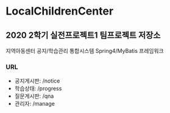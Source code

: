 # LocalChildrenCenter 
## 2020 2학기 실전프로젝트1 팀프로젝트 저장소

지역아동센터 공지/학습관리 통합시스템
Spring4/MyBatis 프레임워크

### URL 
- 공지게시판: /notice
- 학습상태: /progress
- 질문게시판: /qna
- 관리자: /manage
